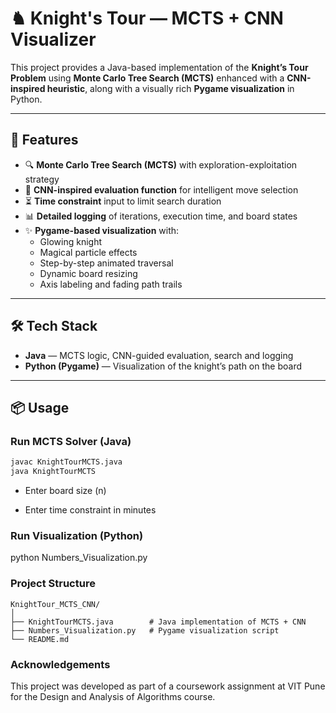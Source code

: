 # ♞ Knight's Tour — MCTS + CNN Visualizer

This project provides a Java-based implementation of the **Knight’s Tour Problem** using **Monte Carlo Tree Search (MCTS)** enhanced with a **CNN-inspired heuristic**, along with a visually rich **Pygame visualization** in Python.

---

## 🚀 Features

- 🔍 **Monte Carlo Tree Search (MCTS)** with exploration-exploitation strategy
- 🧠 **CNN-inspired evaluation function** for intelligent move selection
- ⏳ **Time constraint** input to limit search duration
- 📊 **Detailed logging** of iterations, execution time, and board states
- ✨ **Pygame-based visualization** with:
  - Glowing knight
  - Magical particle effects
  - Step-by-step animated traversal
  - Dynamic board resizing
  - Axis labeling and fading path trails

---

## 🛠️ Tech Stack

- **Java** — MCTS logic, CNN-guided evaluation, search and logging
- **Python (Pygame)** — Visualization of the knight’s path on the board

---

## 📦 Usage

### Run MCTS Solver (Java)
```bash
javac KnightTourMCTS.java
java KnightTourMCTS
```

- Enter board size (n)

- Enter time constraint in minutes

### Run Visualization (Python)
python Numbers_Visualization.py

### Project Structure
```
KnightTour_MCTS_CNN/
│
├── KnightTourMCTS.java        # Java implementation of MCTS + CNN
├── Numbers_Visualization.py   # Pygame visualization script
└── README.md
```
### Acknowledgements
This project was developed as part of a coursework assignment at VIT Pune for the Design and Analysis of Algorithms course.
